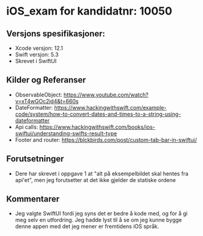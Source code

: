# iOS_exam for kandidatnr:     10050

## Versjons spesifikasjoner:
* Xcode versjon: 12.1
* Swift versjon: 5.3
* Skrevet i SwiftUI

## Kilder og Referanser
*  ObservableObject:  https://www.youtube.com/watch?v=xT4wGOc2jd4&t=660s   
* DateFormatter: https://www.hackingwithswift.com/example-code/system/how-to-convert-dates-and-times-to-a-string-using-dateformatter
* Api calls: https://www.hackingwithswift.com/books/ios-swiftui/understanding-swifts-result-type
* Footer and router: https://blckbirds.com/post/custom-tab-bar-in-swiftui/


## Forutsetninger
* Dere har skrevet i oppgave 1 at "alt på eksempelbildet skal hentes fra api'et", men jeg forutsetter at det ikke gjelder de statiske ordene

## Kommentarer
* Jeg valgte SwiftUI fordi jeg syns det er bedre å kode med, og for å gi meg selv en utfordring. Jeg hadde lyst til å se om jeg kunne bygge denne appen med det jeg mener er fremtidens iOS språk.

